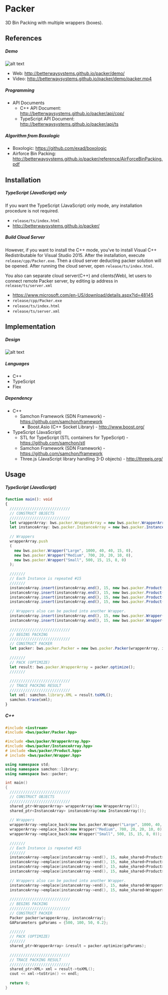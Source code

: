 Packer
=========
3D Bin Packing with multiple wrappers (boxes).

## References
##### Demo
![alt text](http://betterwaysystems.github.io/packer/demo/packer.gif "Packer")
  - Web: http://betterwaysystems.github.io/packer/demo/
  - Video: http://betterwaysystems.github.io/packer/demo/packer.mp4

##### Programming
- API Documents
  - C++ API Document: http://betterwaysystems.github.io/packer/api/cpp/
  - TypeScript API Document: http://betterwaysystems.github.io/packer/api/ts

##### Algorithm from Boxologic
  - Boxologic: https://github.com/exad/boxologic
  - Airforce Bin Packing: http://betterwaysystems.github.io/packer/reference/AirForceBinPacking.pdf

## Installation
##### TypeScript (JavaScript) only
If you want the TypeScript (JavaScript) only mode, any installation procedure is not required.
  - `release/ts/index.html`
  - http://betterwaysystems.github.io/packer/

##### Build Cloud Server
However, if you want to install the C++ mode, you've to install Visual C++ Redistributable for Visual Studio 2015. After the installation, execute `release/cpp/Packer.exe`. Then a cloud server deducting packer solution will be opened. After running the cloud server, open `release/ts/index.html`.

You also can separate cloud server(C++) and clients(Web), let users to connect remote Packer server, by editing ip address in  `release/ts/server.xml`

  - https://www.microsoft.com/en-US/download/details.aspx?id=48145
  - `release/cpp/Packer.exe`
  - `release/ts/index.html`
  - `release/ts/server.xml`

## Implementation
##### Design
![alt text](http://betterwaysystems.github.io/packer/design/class_diagram.png "Class Diagram")

##### Languages
- C++
- TypeScript
- Flex

##### Dependency
- C++
  - Samchon Framework (SDN Framework) - https://github.com/samchon/framework
    - Boost.Asio (C++ Socket Library) - http://www.boost.org/
- TypeScript (JavaScript)
  - STL for TypeScript (STL containers for TypeScript) - https://github.com/samchon/stl
  - Samchon Framework (SDN Framework) - https://github.com/samchon/framework
  - Three.js (JavaScript library handling 3-D objects) - http://threejs.org/

## Usage
##### TypeScript (JavaScript)
```typescript
function main(): void
{
  ///////////////////////////
  // CONSTRUCT OBJECTS
  ///////////////////////////
  let wrapperArray: bws.packer.WrapperArray = new bws.packer.WrapperArray();
  let instanceArray: bws.packer.InstanceArray = new bws.packer.InstanceArray();
  
  // Wrappers
  wrapperArray.push
  (
    new bws.packer.Wrapper("Large", 1000, 40, 40, 15, 0),
    new bws.packer.Wrapper("Medium", 700, 20, 20, 10, 0),
    new bws.packer.Wrapper("Small", 500, 15, 15, 8, 0)
  );
  
  ///////
  // Each Instance is repeated #15
  ///////
  instanceArray.insert(instanceArray.end(), 15, new bws.packer.Product("Eraser", 1, 2, 5));
  instanceArray.insert(instanceArray.end(), 15, new bws.packer.Product("Book", 15, 30, 3));
  instanceArray.insert(instanceArray.end(), 15, new bws.packer.Product("Drink", 3, 3, 10));
  instanceArray.insert(instanceArray.end(), 15, new bws.packer.Product("Umbrella", 5, 5, 20));
  
  // Wrappers also can be packed into another Wrapper.
  instanceArray.insert(instanceArray.end(), 15, new bws.packer.Wrapper("Notebook-Box", 2000, 30, 40, 4, 2));
  instanceArray.insert(instanceArray.end(), 15, new bws.packer.Wrapper("Tablet-Box", 2500, 20, 28, 2, 0));
  
  ///////////////////////////
  // BEGINS PACKING
  ///////////////////////////
  // CONSTRUCT PACKER
  let packer: bws.packer.Packer = new bws.packer.Packer(wrapperArray, instanceArray);
  
  ///////
  // PACK (OPTIMIZE)
  let result: bws.packer.WrapperArray = packer.optimize();
  ///////
  
  ///////////////////////////
  // TRACE PACKING RESULT
  ///////////////////////////
  let xml: samchon.library.XML = result.toXML();
  samchon.trace(xml);
}
```

##### C++
```cpp
#include <iostream>
#include <bws/packer/Packer.hpp>

#include <bws/packer/WrapperArray.hpp>
#include <bws/packer/InstanceArray.hpp>
# include <bws/packer/Product.hpp>
# include <bws/packer/Wrapper.hpp>

using namespace std;
using namespace samchon::library;
using namespace bws::packer;

int main()
{
  ///////////////////////////
  // CONSTRUCT OBJECTS
  ///////////////////////////
  shared_ptr<WrapperArray> wrapperArray(new WrapperArray());
  shared_ptr<InstanceArray> instanceArray(new InstanceArray());
  
  // Wrappers
  wrapperArray->emplace_back(new bws.packer.Wrapper("Large", 1000, 40, 40, 15, 0));
  wrapperArray->emplace_back(new Wrapper("Medium", 700, 20, 20, 10, 0));
  wrapperArray->emplace_back(new Wrapper("Small", 500, 15, 15, 8, 0));
  
  ///////
  // Each Instance is repeated #15
  ///////
  instanceArray->emplace(instanceArray->end(), 15, make_shared<Product>("Eraser", 1, 2, 5));
  instanceArray->emplace(instanceArray->end(), 15, make_shared<Product>("Book", 15, 30, 3));
  instanceArray->emplace(instanceArray->end(), 15, make_shared<Product>("Drink", 3, 3, 10));
  instanceArray->emplace(instanceArray->end(), 15, make_shared<Product>("Umbrella", 5, 5, 20));
  
  // Wrappers also can be packed into another Wrapper.
  instanceArray->emplace(instanceArray->end(), 15, make_shared<Wrapper>("Notebook-Box", 2000, 30, 40, 4, 2));
  instanceArray->emplace(instanceArray->end(), 15, make_shared<Wrapper>("Tablet-Box", 2500, 20, 28, 2, 0));
  
  ///////////////////////////
  // BEGINS PACKING
  ///////////////////////////
  // CONSTRUCT PACKER
  Packer packer(wrapperArray, instanceArray);
  GAParameters gaParams = {500, 100, 50, 0.2};
  
  ///////
  // PACK (OPTIMIZE)
  ///////
  shared_ptr<WrapperArray> &result = packer.optimize(gaParams);
  
  ///////////////////////////
  // TRACE PACKING RESULT
  ///////////////////////////
  shared_ptr<XML> xml = result->toXML();
  cout << xml->toStrin() << endl;
  
  return 0;
}
```
